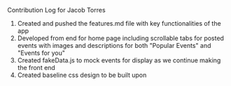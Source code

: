 Contribution Log for Jacob Torres
1. Created and pushed the features.md file with key functionalities of the app
2. Developed from end for home page including scrollable tabs for posted events with images and descriptions for both "Popular Events" and "Events for you"
3. Created fakeData.js to mock events for display as we continue making the front end
4. Created baseline css design to be built upon
